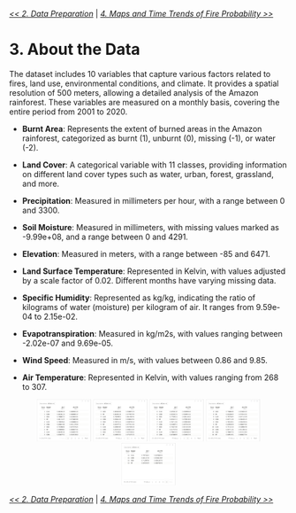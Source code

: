 [*<< 2. Data Preparation*](https://github.com/abid-mohamed/Mapping_the_Spatio-Temporal_Distribution_of_Fires_in_the_Amazon/blob/main/2_data_preparation/README.md) 
| 
[*4. Maps and Time Trends of Fire Probability >>*](https://github.com/abid-mohamed/Mapping_the_Spatio-Temporal_Distribution_of_Fires_in_the_Amazon/blob/main/README.md#4-maps-and-time-trends-of-fire-probability)

# 3. About the Data
The dataset includes 10 variables that capture various factors related to fires, land use, environmental conditions, and climate. It provides a spatial resolution of 500 meters, allowing a detailed analysis of the Amazon rainforest. These variables are measured on a monthly basis, covering the entire period from 2001 to 2020.

- **Burnt Area**: Represents the extent of burned areas in the Amazon rainforest, categorized as burnt (1), unburnt (0), missing (-1), or water (-2).

- **Land Cover**: A categorical variable with 11 classes, providing information on different land cover types such as water, urban, forest, grassland, and more.

- **Precipitation**: Measured in millimeters per hour, with a range between 0 and 3300.

- **Soil Moisture**: Measured in millimeters, with missing values marked as -9.99e+08, and a range between 0 and 4291.

- **Elevation**: Measured in meters, with a range between -85 and 6471.

- **Land Surface Temperature**: Represented in Kelvin, with values adjusted by a scale factor of 0.02. Different months have varying missing data.

- **Specific Humidity**: Represented as kg/kg, indicating the ratio of kilograms of water (moisture) per kilogram of air. It ranges from 9.59e-04 to 2.15e-02.

- **Evapotranspiration**: Measured in kg/m2s, with values ranging between -2.02e-07 and 9.69e-05.

- **Wind Speed**: Measured in m/s, with values between 0.86 and 9.85.

- **Air Temperature**: Represented in Kelvin, with values ranging from 268 to 307.

<p align="center">
  <img src="./img/perf.df_1.png"  width="19.5%" />
  <img src="./img/perf.df_2.png"  width="19.5%" />
  <img src="./img/perf.df_3.png"  width="19.5%" />
  <img src="./img/perf.df_4.png"  width="19.5%" />
  <img src="./img/perf.df_5.png"  width="19.5%" />
</p>




[*<< 2. Data Preparation*](https://github.com/abid-mohamed/Mapping_the_Spatio-Temporal_Distribution_of_Fires_in_the_Amazon/blob/main/2_data_preparation/README.md) 
| 
[*4. Maps and Time Trends of Fire Probability >>*](https://github.com/abid-mohamed/Mapping_the_Spatio-Temporal_Distribution_of_Fires_in_the_Amazon/blob/main/README.md#4-maps-and-time-trends-of-fire-probability)